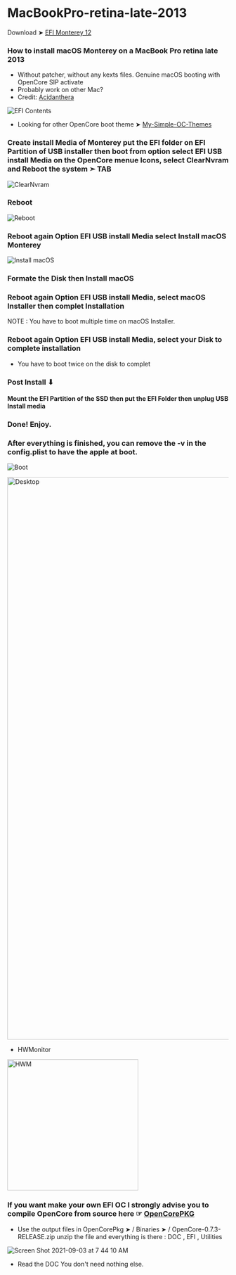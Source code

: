 # MacBookPro-retina-late-2013

Download ➤ [EFI Monterey 12](https://github.com/chris1111/MacBookPro-retina-late-2013/raw/main/EFI%20Monterey%2012.zip)

### How to install macOS Monterey on a MacBook Pro retina late 2013
- Without patcher, without any kexts files. Genuine macOS booting with OpenCore SIP activate
- Probably work on other Mac?
- Credit: [Acidanthera](https://github.com/acidanthera/OpenCorePkg)

![EFI Contents](https://user-images.githubusercontent.com/6248794/129014443-525e2366-a19f-46cf-b38c-ec15e79c8543.png)

- Looking for other OpenCore boot theme ➤ [My-Simple-OC-Themes](https://github.com/chris1111/My-Simple-OC-Themes)

### Create install Media of Monterey put the EFI folder on EFI Partition of USB installer then boot from option select EFI USB install Media on the OpenCore menue Icons, select ClearNvram and Reboot the system ➣ TAB
![ClearNvram](https://user-images.githubusercontent.com/6248794/128945677-4bf77808-147e-44c5-9a5f-d194b5ccf2a3.png)
### Reboot
![Reboot](https://user-images.githubusercontent.com/6248794/128945981-ebba5c99-3bc2-4855-8f2b-8867083c0e08.png)

### Reboot again Option EFI USB install Media select Install macOS Monterey
![Install macOS](https://user-images.githubusercontent.com/6248794/128945681-11c6034d-6d40-4349-a47a-9133cf8b7bf8.png)


### Formate the Disk then Install macOS

### Reboot again Option EFI USB install Media, select macOS Installer then complet Installation
NOTE : You have to boot multiple time on macOS Installer.


### Reboot again Option EFI USB install Media, select your Disk to complete installation
- You have to boot twice on the disk to complet
### Post Install ⬇︎
#### Mount the EFI Partition of the SSD then put the EFI Folder then unplug USB Install media

### Done! Enjoy.
### After everything is finished, you can remove the -v in the config.plist to have the apple at boot.

![Boot](https://user-images.githubusercontent.com/6248794/128947501-f810607b-d9bc-48f2-98fa-093f4474ff34.png)

<img width="1280" alt="Desktop" src="https://user-images.githubusercontent.com/6248794/128947515-28b2dd99-45b7-4074-99df-83a1b554abcf.png">

- HWMonitor
<img width="298" alt="HWM" src="https://user-images.githubusercontent.com/6248794/128948734-2c35fcd0-ca37-4526-92fd-d2bb8ab1c333.png">

### If you want make your own EFI OC I strongly advise you to compile OpenCore from source here ☞ [OpenCorePKG](https://github.com/acidanthera/OpenCorePkg)
- Use the output files in OpenCorePkg ➤ / Binaries ➤ / OpenCore-0.7.3-RELEASE.zip unzip the file and everything is there : DOC , EFI , Utilities

![Screen Shot 2021-09-03 at 7 44 10 AM](https://user-images.githubusercontent.com/6248794/132001954-96b46471-8170-4c44-a08a-94989786325a.png) 
- Read the DOC You don't need nothing else.

